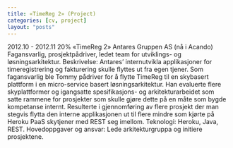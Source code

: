 ```yaml
---
title: «TimeReg 2» (Project)
categories: [cv, project]
layout: "posts"
---
```


2012.10 - 2012.11	20%	«TimeReg 2»
Antares Gruppen AS (nå i Acando)
Fagansvarlig, prosjektpådriver, ledet team for utviklings- og løsningsarkitektur.
Beskrivelse: Antares’ internutvikla applikasjoner for timeregistrering og fakturering skulle flyttes ut fra egen tjener.
Som fagansvarlig ble Tommy pådriver for å flytte TimeReg til en skybasert plattform i en micro-service basert løsningsarkitektur. Han evaluerte flere skyplattformer og igangsatte spesifikasjons- og arkitekturarbeidet som satte rammene for prosjekter som skulle gjøre dette på en måte som bygde kompetanse internt.
Resulterte i gjennomføring av flere prosjekt der man stegvis flytta den interne applikasjonen ut til flere mindre som kjørte på Heroku PaaS skytjener med REST seg imellom.
Teknologi: Heroku, Java, REST.
Hovedoppgaver og ansvar: Lede arkitekturgruppa og initiere prosjektene.

